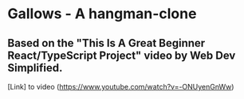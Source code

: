 # Gallows - A hangman-clone

## Based on the "This Is A Great Beginner React/TypeScript Project" video by Web Dev Simplified.

[Link] to video (https://www.youtube.com/watch?v=-ONUyenGnWw)
